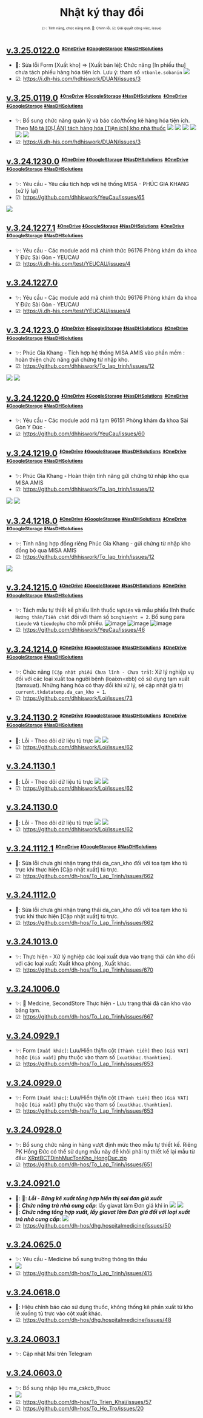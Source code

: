 <div align="center">

# Nhật ký thay đổi</div>

<div align="center" style="font-size:xx-small">(✨: Tính năng, chức năng mới. 🐛: Chỉnh lỗi. ☑: Giải quyết công việc, issue) </div>

#

## [v.3.25.0122.0]() <sub><sup><sup>[⬇️OneDrive](https://code-dh-hospital.github.io/directTo/?&redirect_url=https%3A%2F%2Fo-dh-007-default-rtdb.asia-southeast1.firebasedatabase.app%2FdirectTo%2FHospitalMedicineexe%2F32501220-OneDrive.json) [⬇️GoogleStorage](https://code-dh-hospital.github.io/directTo/?&redirect_url=https%3A%2F%2Fo-dh-007-default-rtdb.asia-southeast1.firebasedatabase.app%2FdirectTo%2FHospitalMedicineexe%2F32501220-GoogleStorage.json) [⬇️NasDHSolutions](https://code-dh-hospital.github.io/directTo/?&redirect_url=https%3A%2F%2Fo-dh-007-default-rtdb.asia-southeast1.firebasedatabase.app%2FdirectTo%2FHospitalMedicineexe%2F32501220-NasDHSolutions.json)</sup></sup></sub>

- 🐛: Sửa lỗi Form [Xuất kho] => [Xuất bán lẻ]: Chức năng [In phiếu thu] chưa tách phiếu hàng hóa tiện ích. Lưu ý: tham số `ntbanle.sobanin`
![](https://i.imgur.com/e4bpKpa.png)
- ☑: https://i.dh-his.com/hdhiswork/DUAN/issues/3

## [v.3.25.0119.0]() <sub><sup><sup>[⬇️OneDrive](https://code-dh-hospital.github.io/directTo/?&redirect_url=https%3A%2F%2Fo-dh-007-default-rtdb.asia-southeast1.firebasedatabase.app%2FdirectTo%2FHospitalMedicineexe%2F32501190-OneDrive.json) [⬇️GoogleStorage](https://code-dh-hospital.github.io/directTo/?&redirect_url=https%3A%2F%2Fo-dh-007-default-rtdb.asia-southeast1.firebasedatabase.app%2FdirectTo%2FHospitalMedicineexe%2F32501190-GoogleStorage.json) [⬇️NasDHSolutions](https://code-dh-hospital.github.io/directTo/?&redirect_url=https%3A%2F%2Fo-dh-007-default-rtdb.asia-southeast1.firebasedatabase.app%2FdirectTo%2FHospitalMedicineexe%2F32501190-NasDHSolutions.json)</sup></sup></sub> <sub><sup><sup>[⬇️OneDrive](https://code-dh-hospital.github.io/directTo/?&redirect_url=https%3A%2F%2Fo-dh-007-default-rtdb.asia-southeast1.firebasedatabase.app%2FdirectTo%2FHospitalMedicineexe%2F32501190-OneDrive.json) [⬇️GoogleStorage](https://code-dh-hospital.github.io/directTo/?&redirect_url=https%3A%2F%2Fo-dh-007-default-rtdb.asia-southeast1.firebasedatabase.app%2FdirectTo%2FHospitalMedicineexe%2F32501190-GoogleStorage.json) [⬇️NasDHSolutions](https://code-dh-hospital.github.io/directTo/?&redirect_url=https%3A%2F%2Fo-dh-007-default-rtdb.asia-southeast1.firebasedatabase.app%2FdirectTo%2FHospitalMedicineexe%2F32501190-NasDHSolutions.json)</sup></sup></sub>

- ✨: Bổ sung chức năng quản lý và báo cáo/thống kê hàng hóa tiện ích. Theo [Mô tả [DỰ ÁN] tách hàng hóa [Tiện ích] kho nhà thuốc](https://github.com/dhhiswork/Mo-ta-he-thong/blob/main/M%C3%B4%20t%E1%BA%A3%20%5BD%E1%BB%B0%20%C3%81N%5D%20t%C3%A1ch%20h%C3%A0ng%20h%C3%B3a%20%5BTi%E1%BB%87n%20%C3%ADch%5D%20kho%20nh%C3%A0%20thu%E1%BB%91c.md)
![](https://i.imgur.com/PSRzIdx.png)
![](https://i.imgur.com/aKyZnKK.png)
![](https://i.imgur.com/Zy10X1W.png)
![](https://i.imgur.com/NI7cKWE.png)
![](https://i.imgur.com/lMk5sIW.png)
![](https://i.imgur.com/i106ch4.png)
- ☑: https://i.dh-his.com/hdhiswork/DUAN/issues/3

## [v.3.24.1230.0]() <sub><sup><sup>[⬇️OneDrive](https://code-dh-hospital.github.io/directTo/?&redirect_url=https%3A%2F%2Fo-dh-007-default-rtdb.asia-southeast1.firebasedatabase.app%2FdirectTo%2FHospitalMedicineexe%2F32412300-OneDrive.json) [⬇️GoogleStorage](https://code-dh-hospital.github.io/directTo/?&redirect_url=https%3A%2F%2Fo-dh-007-default-rtdb.asia-southeast1.firebasedatabase.app%2FdirectTo%2FHospitalMedicineexe%2F32412300-GoogleStorage.json) [⬇️NasDHSolutions](https://code-dh-hospital.github.io/directTo/?&redirect_url=https%3A%2F%2Fo-dh-007-default-rtdb.asia-southeast1.firebasedatabase.app%2FdirectTo%2FHospitalMedicineexe%2F32412300-NasDHSolutions.json)</sup></sup></sub> <sub><sup><sup>[⬇️OneDrive](https://code-dh-hospital.github.io/directTo/?&redirect_url=https%3A%2F%2Fo-dh-007-default-rtdb.asia-southeast1.firebasedatabase.app%2FdirectTo%2FHospitalMedicineexe%2F32412300-OneDrive.json) [⬇️GoogleStorage](https://code-dh-hospital.github.io/directTo/?&redirect_url=https%3A%2F%2Fo-dh-007-default-rtdb.asia-southeast1.firebasedatabase.app%2FdirectTo%2FHospitalMedicineexe%2F32412300-GoogleStorage.json) [⬇️NasDHSolutions](https://code-dh-hospital.github.io/directTo/?&redirect_url=https%3A%2F%2Fo-dh-007-default-rtdb.asia-southeast1.firebasedatabase.app%2FdirectTo%2FHospitalMedicineexe%2F32412300-NasDHSolutions.json)</sup></sup></sub>
- ✨: Yêu cầu - Yêu cầu tích hợp với hệ thống MISA - PHÚC GIA KHANG (xử lý lại)
- ☑: https://github.com/dhhiswork/YeuCau/issues/65

![](https://i.imgur.com/qvdd6nt.png)

## [v.3.24.1227.1]() <sub><sup><sup>[⬇️OneDrive](https://code-dh-hospital.github.io/directTo/?&redirect_url=https%3A%2F%2Fo-dh-007-default-rtdb.asia-southeast1.firebasedatabase.app%2FdirectTo%2FHospitalMedicineexe%2F32412271-OneDrive.json) [⬇️GoogleStorage](https://code-dh-hospital.github.io/directTo/?&redirect_url=https%3A%2F%2Fo-dh-007-default-rtdb.asia-southeast1.firebasedatabase.app%2FdirectTo%2FHospitalMedicineexe%2F32412271-GoogleStorage.json) [⬇️NasDHSolutions](https://code-dh-hospital.github.io/directTo/?&redirect_url=https%3A%2F%2Fo-dh-007-default-rtdb.asia-southeast1.firebasedatabase.app%2FdirectTo%2FHospitalMedicineexe%2F32412271-NasDHSolutions.json)</sup></sup></sub> <sub><sup><sup>[⬇️OneDrive](https://code-dh-hospital.github.io/directTo/?&redirect_url=https%3A%2F%2Fo-dh-007-default-rtdb.asia-southeast1.firebasedatabase.app%2FdirectTo%2FHospitalMedicineexe%2F32412271-OneDrive.json) [⬇️GoogleStorage](https://code-dh-hospital.github.io/directTo/?&redirect_url=https%3A%2F%2Fo-dh-007-default-rtdb.asia-southeast1.firebasedatabase.app%2FdirectTo%2FHospitalMedicineexe%2F32412271-GoogleStorage.json) [⬇️NasDHSolutions](https://code-dh-hospital.github.io/directTo/?&redirect_url=https%3A%2F%2Fo-dh-007-default-rtdb.asia-southeast1.firebasedatabase.app%2FdirectTo%2FHospitalMedicineexe%2F32412271-NasDHSolutions.json)</sup></sup></sub>
- ✨: Yêu cầu - Các module add mã chính thức 96176 Phòng khám đa khoa Y Đức Sài Gòn - YEUCAU
- ☑: https://i.dh-his.com/test/YEUCAU/issues/4

## [v.3.24.1227.0]()
- ✨: Yêu cầu - Các module add mã chính thức 96176 Phòng khám đa khoa Y Đức Sài Gòn - YEUCAU
- ☑: https://i.dh-his.com/test/YEUCAU/issues/4

## [v.3.24.1223.0]() <sub><sup><sup>[⬇️OneDrive](https://code-dh-hospital.github.io/directTo/?&redirect_url=https%3A%2F%2Fo-dh-007-default-rtdb.asia-southeast1.firebasedatabase.app%2FdirectTo%2FHospitalMedicineexe%2F32412230-OneDrive.json) [⬇️GoogleStorage](https://code-dh-hospital.github.io/directTo/?&redirect_url=https%3A%2F%2Fo-dh-007-default-rtdb.asia-southeast1.firebasedatabase.app%2FdirectTo%2FHospitalMedicineexe%2F32412230-GoogleStorage.json) [⬇️NasDHSolutions](https://code-dh-hospital.github.io/directTo/?&redirect_url=https%3A%2F%2Fo-dh-007-default-rtdb.asia-southeast1.firebasedatabase.app%2FdirectTo%2FHospitalMedicineexe%2F32412230-NasDHSolutions.json)</sup></sup></sub> <sub><sup><sup>[⬇️OneDrive](https://code-dh-hospital.github.io/directTo/?&redirect_url=https%3A%2F%2Fo-dh-007-default-rtdb.asia-southeast1.firebasedatabase.app%2FdirectTo%2FHospitalMedicineexe%2F32412230-OneDrive.json) [⬇️GoogleStorage](https://code-dh-hospital.github.io/directTo/?&redirect_url=https%3A%2F%2Fo-dh-007-default-rtdb.asia-southeast1.firebasedatabase.app%2FdirectTo%2FHospitalMedicineexe%2F32412230-GoogleStorage.json) [⬇️NasDHSolutions](https://code-dh-hospital.github.io/directTo/?&redirect_url=https%3A%2F%2Fo-dh-007-default-rtdb.asia-southeast1.firebasedatabase.app%2FdirectTo%2FHospitalMedicineexe%2F32412230-NasDHSolutions.json)</sup></sup></sub>
- ✨: Phúc Gia Khang - Tích hợp hệ thống MISA AMIS vào phần mềm : hoàn thiện chức năng gửi chứng từ nhập kho.
- ☑: https://github.com/dhhiswork/To_lap_trinh/issues/12

![](https://i.imgur.com/0nB6Jr4.png)
![](https://i.imgur.com/Dl2wZf9.png)

## [v.3.24.1220.0]() <sub><sup><sup>[⬇️OneDrive](https://code-dh-hospital.github.io/directTo/?&redirect_url=https%3A%2F%2Fo-dh-007-default-rtdb.asia-southeast1.firebasedatabase.app%2FdirectTo%2FHospitalMedicineexe%2F32412200-OneDrive.json) [⬇️GoogleStorage](https://code-dh-hospital.github.io/directTo/?&redirect_url=https%3A%2F%2Fo-dh-007-default-rtdb.asia-southeast1.firebasedatabase.app%2FdirectTo%2FHospitalMedicineexe%2F32412200-GoogleStorage.json) [⬇️NasDHSolutions](https://code-dh-hospital.github.io/directTo/?&redirect_url=https%3A%2F%2Fo-dh-007-default-rtdb.asia-southeast1.firebasedatabase.app%2FdirectTo%2FHospitalMedicineexe%2F32412200-NasDHSolutions.json)</sup></sup></sub> <sub><sup><sup>[⬇️OneDrive](https://code-dh-hospital.github.io/directTo/?&redirect_url=https%3A%2F%2Fo-dh-007-default-rtdb.asia-southeast1.firebasedatabase.app%2FdirectTo%2FHospitalMedicineexe%2F32412200-OneDrive.json) [⬇️GoogleStorage](https://code-dh-hospital.github.io/directTo/?&redirect_url=https%3A%2F%2Fo-dh-007-default-rtdb.asia-southeast1.firebasedatabase.app%2FdirectTo%2FHospitalMedicineexe%2F32412200-GoogleStorage.json) [⬇️NasDHSolutions](https://code-dh-hospital.github.io/directTo/?&redirect_url=https%3A%2F%2Fo-dh-007-default-rtdb.asia-southeast1.firebasedatabase.app%2FdirectTo%2FHospitalMedicineexe%2F32412200-NasDHSolutions.json)</sup></sup></sub>
- ✨: Yêu cầu - Các module add mã tạm 96151 Phòng khám đa khoa Sài Gòn Y Đức ·
- ☑: https://github.com/dhhiswork/YeuCau/issues/60

## [v.3.24.1219.0]() <sub><sup><sup>[⬇️OneDrive](https://code-dh-hospital.github.io/directTo/?&redirect_url=https%3A%2F%2Fo-dh-007-default-rtdb.asia-southeast1.firebasedatabase.app%2FdirectTo%2FHospitalMedicineexe%2F32412190-OneDrive.json) [⬇️GoogleStorage](https://code-dh-hospital.github.io/directTo/?&redirect_url=https%3A%2F%2Fo-dh-007-default-rtdb.asia-southeast1.firebasedatabase.app%2FdirectTo%2FHospitalMedicineexe%2F32412190-GoogleStorage.json) [⬇️NasDHSolutions](https://code-dh-hospital.github.io/directTo/?&redirect_url=https%3A%2F%2Fo-dh-007-default-rtdb.asia-southeast1.firebasedatabase.app%2FdirectTo%2FHospitalMedicineexe%2F32412190-NasDHSolutions.json)</sup></sup></sub> <sub><sup><sup>[⬇️OneDrive](https://code-dh-hospital.github.io/directTo/?&redirect_url=https%3A%2F%2Fo-dh-007-default-rtdb.asia-southeast1.firebasedatabase.app%2FdirectTo%2FHospitalMedicineexe%2F32412190-OneDrive.json) [⬇️GoogleStorage](https://code-dh-hospital.github.io/directTo/?&redirect_url=https%3A%2F%2Fo-dh-007-default-rtdb.asia-southeast1.firebasedatabase.app%2FdirectTo%2FHospitalMedicineexe%2F32412190-GoogleStorage.json) [⬇️NasDHSolutions](https://code-dh-hospital.github.io/directTo/?&redirect_url=https%3A%2F%2Fo-dh-007-default-rtdb.asia-southeast1.firebasedatabase.app%2FdirectTo%2FHospitalMedicineexe%2F32412190-NasDHSolutions.json)</sup></sup></sub>
- ✨: Phúc Gia Khang - Hoàn thiện tính năng gửi chứng từ nhập kho qua MISA AMIS
- ☑: https://github.com/dhhiswork/To_lap_trinh/issues/12

![](https://i.imgur.com/Q8zW3jw.png)
![](https://i.imgur.com/Kt4tErD.png)

## [v.3.24.1218.0]() <sub><sup><sup>[⬇️OneDrive](https://code-dh-hospital.github.io/directTo/?&redirect_url=https%3A%2F%2Fo-dh-007-default-rtdb.asia-southeast1.firebasedatabase.app%2FdirectTo%2FHospitalMedicineexe%2F32412180-OneDrive.json) [⬇️GoogleStorage](https://code-dh-hospital.github.io/directTo/?&redirect_url=https%3A%2F%2Fo-dh-007-default-rtdb.asia-southeast1.firebasedatabase.app%2FdirectTo%2FHospitalMedicineexe%2F32412180-GoogleStorage.json) [⬇️NasDHSolutions](https://code-dh-hospital.github.io/directTo/?&redirect_url=https%3A%2F%2Fo-dh-007-default-rtdb.asia-southeast1.firebasedatabase.app%2FdirectTo%2FHospitalMedicineexe%2F32412180-NasDHSolutions.json)</sup></sup></sub> <sub><sup><sup>[⬇️OneDrive](https://code-dh-hospital.github.io/directTo/?&redirect_url=https%3A%2F%2Fo-dh-007-default-rtdb.asia-southeast1.firebasedatabase.app%2FdirectTo%2FHospitalMedicineexe%2F32412180-OneDrive.json) [⬇️GoogleStorage](https://code-dh-hospital.github.io/directTo/?&redirect_url=https%3A%2F%2Fo-dh-007-default-rtdb.asia-southeast1.firebasedatabase.app%2FdirectTo%2FHospitalMedicineexe%2F32412180-GoogleStorage.json) [⬇️NasDHSolutions](https://code-dh-hospital.github.io/directTo/?&redirect_url=https%3A%2F%2Fo-dh-007-default-rtdb.asia-southeast1.firebasedatabase.app%2FdirectTo%2FHospitalMedicineexe%2F32412180-NasDHSolutions.json)</sup></sup></sub>
- ✨: Tính năng hợp đồng riêng Phúc Gia Khang - gửi chứng từ nhập kho đồng bộ qua MISA AMIS
- ☑: https://github.com/dhhiswork/To_lap_trinh/issues/12

![](https://i.imgur.com/Filnp4Q.png)

## [v.3.24.1215.0]() <sub><sup><sup>[⬇️OneDrive](https://code-dh-hospital.github.io/directTo/?&redirect_url=https%3A%2F%2Fo-dh-007-default-rtdb.asia-southeast1.firebasedatabase.app%2FdirectTo%2FHospitalMedicineexe%2F32412150-OneDrive.json) [⬇️GoogleStorage](https://code-dh-hospital.github.io/directTo/?&redirect_url=https%3A%2F%2Fo-dh-007-default-rtdb.asia-southeast1.firebasedatabase.app%2FdirectTo%2FHospitalMedicineexe%2F32412150-GoogleStorage.json) [⬇️NasDHSolutions](https://code-dh-hospital.github.io/directTo/?&redirect_url=https%3A%2F%2Fo-dh-007-default-rtdb.asia-southeast1.firebasedatabase.app%2FdirectTo%2FHospitalMedicineexe%2F32412150-NasDHSolutions.json)</sup></sup></sub> <sub><sup><sup>[⬇️OneDrive](https://code-dh-hospital.github.io/directTo/?&redirect_url=https%3A%2F%2Fo-dh-007-default-rtdb.asia-southeast1.firebasedatabase.app%2FdirectTo%2FHospitalMedicineexe%2F32412150-OneDrive.json) [⬇️GoogleStorage](https://code-dh-hospital.github.io/directTo/?&redirect_url=https%3A%2F%2Fo-dh-007-default-rtdb.asia-southeast1.firebasedatabase.app%2FdirectTo%2FHospitalMedicineexe%2F32412150-GoogleStorage.json) [⬇️NasDHSolutions](https://code-dh-hospital.github.io/directTo/?&redirect_url=https%3A%2F%2Fo-dh-007-default-rtdb.asia-southeast1.firebasedatabase.app%2FdirectTo%2FHospitalMedicineexe%2F32412150-NasDHSolutions.json)</sup></sup></sub>

- ✨: Tách mẫu tự thiết kế phiếu lĩnh thuốc `Nghiện` và mẫu phiếu lĩnh thuốc `Hướng thần/Tiền chất` đối với tham số `bcnghienht = 2`. Bổ sung para `tieude` và `tieudephu` cho mỗi phiếu.
![image](https://github.com/user-attachments/assets/b517164a-bf8c-48b1-ade7-ef6e91ed7a1b)
![image](https://github.com/user-attachments/assets/b26fffa2-e0a0-4fda-9556-821b51a20397)
![image](https://github.com/user-attachments/assets/13b7687b-10b5-4feb-b188-a5ee3408a635)
- ☑: https://github.com/dhhiswork/YeuCau/issues/46

## [v.3.24.1214.0]() <sub><sup><sup>[⬇️OneDrive](https://code-dh-hospital.github.io/directTo/?&redirect_url=https%3A%2F%2Fo-dh-007-default-rtdb.asia-southeast1.firebasedatabase.app%2FdirectTo%2FHospitalMedicineexe%2F32412140-OneDrive.json) [⬇️GoogleStorage](https://code-dh-hospital.github.io/directTo/?&redirect_url=https%3A%2F%2Fo-dh-007-default-rtdb.asia-southeast1.firebasedatabase.app%2FdirectTo%2FHospitalMedicineexe%2F32412140-GoogleStorage.json) [⬇️NasDHSolutions](https://code-dh-hospital.github.io/directTo/?&redirect_url=https%3A%2F%2Fo-dh-007-default-rtdb.asia-southeast1.firebasedatabase.app%2FdirectTo%2FHospitalMedicineexe%2F32412140-NasDHSolutions.json)</sup></sup></sub> <sub><sup><sup>[⬇️OneDrive](https://code-dh-hospital.github.io/directTo/?&redirect_url=https%3A%2F%2Fo-dh-007-default-rtdb.asia-southeast1.firebasedatabase.app%2FdirectTo%2FHospitalMedicineexe%2F32412140-OneDrive.json) [⬇️GoogleStorage](https://code-dh-hospital.github.io/directTo/?&redirect_url=https%3A%2F%2Fo-dh-007-default-rtdb.asia-southeast1.firebasedatabase.app%2FdirectTo%2FHospitalMedicineexe%2F32412140-GoogleStorage.json) [⬇️NasDHSolutions](https://code-dh-hospital.github.io/directTo/?&redirect_url=https%3A%2F%2Fo-dh-007-default-rtdb.asia-southeast1.firebasedatabase.app%2FdirectTo%2FHospitalMedicineexe%2F32412140-NasDHSolutions.json)</sup></sup></sub>

- ✨: Chức năng `[Cập nhật phiếu Chưa lĩnh - Chưa trả]`: Xử lý nghiệp vụ đối với các loại xuất toa người bệnh (loaixn=xbb) có sử dụng tạm xuất (tamxuat). Những hàng hóa có thay đổi khi xử lý, sẽ cập nhật giá trị `current.tkdatatemp.da_can_kho = 1`.
- ☑: https://github.com/dhhiswork/Loi/issues/73

## [v.3.24.1130.2]() <sub><sup><sup>[⬇️OneDrive](https://code-dh-hospital.github.io/directTo/?&redirect_url=https%3A%2F%2Fo-dh-007-default-rtdb.asia-southeast1.firebasedatabase.app%2FdirectTo%2FHospitalMedicineexe%2F32411302-OneDrive.json) [⬇️GoogleStorage](https://code-dh-hospital.github.io/directTo/?&redirect_url=https%3A%2F%2Fo-dh-007-default-rtdb.asia-southeast1.firebasedatabase.app%2FdirectTo%2FHospitalMedicineexe%2F32411302-GoogleStorage.json) [⬇️NasDHSolutions](https://code-dh-hospital.github.io/directTo/?&redirect_url=https%3A%2F%2Fo-dh-007-default-rtdb.asia-southeast1.firebasedatabase.app%2FdirectTo%2FHospitalMedicineexe%2F32411302-NasDHSolutions.json)</sup></sup></sub> <sub><sup><sup>[⬇️OneDrive](https://code-dh-hospital.github.io/directTo/?&redirect_url=https%3A%2F%2Fo-dh-007-default-rtdb.asia-southeast1.firebasedatabase.app%2FdirectTo%2FHospitalMedicineexe%2F32411302-OneDrive.json) [⬇️GoogleStorage](https://code-dh-hospital.github.io/directTo/?&redirect_url=https%3A%2F%2Fo-dh-007-default-rtdb.asia-southeast1.firebasedatabase.app%2FdirectTo%2FHospitalMedicineexe%2F32411302-GoogleStorage.json) [⬇️NasDHSolutions](https://code-dh-hospital.github.io/directTo/?&redirect_url=https%3A%2F%2Fo-dh-007-default-rtdb.asia-southeast1.firebasedatabase.app%2FdirectTo%2FHospitalMedicineexe%2F32411302-NasDHSolutions.json)</sup></sup></sub>
- 🐛: Lỗi - Theo dõi dữ liệu tủ trực ![](https://i.imgur.com/YCRL8N4.png) ![](https://i.imgur.com/HHOeWf5.png)
- ☑: https://github.com/dhhiswork/Loi/issues/62

## [v.3.24.1130.1]()
- 🐛: Lỗi - Theo dõi dữ liệu tủ trực ![](https://i.imgur.com/YCRL8N4.png) ![](https://i.imgur.com/HHOeWf5.png)
- ☑: https://github.com/dhhiswork/Loi/issues/62

## [v.3.24.1130.0]()
- 🐛: Lỗi - Theo dõi dữ liệu tủ trực ![](https://i.imgur.com/YCRL8N4.png) ![](https://i.imgur.com/HHOeWf5.png)
- ☑: https://github.com/dhhiswork/Loi/issues/62

## [v.3.24.1112.1]() <sub><sup><sup>[⬇️OneDrive](https://tolaptrinh.github.io/directTo/?&redirect_url=https%3A%2F%2Fo-dh-007-default-rtdb.asia-southeast1.firebasedatabase.app%2FdirectTo%2FHospitalMedicineexe%2F32411121-OneDrive.json) [⬇️GoogleStorage](https://tolaptrinh.github.io/directTo/?&redirect_url=https%3A%2F%2Fo-dh-007-default-rtdb.asia-southeast1.firebasedatabase.app%2FdirectTo%2FHospitalMedicineexe%2F32411121-GoogleStorage.json) [⬇️NasDHSolutions](https://tolaptrinh.github.io/directTo/?&redirect_url=https%3A%2F%2Fo-dh-007-default-rtdb.asia-southeast1.firebasedatabase.app%2FdirectTo%2FHospitalMedicineexe%2F32411121-NasDHSolutions.json)</sup></sup></sub>

- 🐛: Sửa lỗi chưa ghi nhận trạng thái da_can_kho đối với toa tạm kho tủ trực khi thực hiện [Cập nhật xuất] tủ trực.
- ☑: https://github.com/dh-hos/To_Lap_Trinh/issues/662

## [v.3.24.1112.0]()

- 🐛: Sửa lỗi chưa ghi nhận trạng thái da_can_kho đối với toa tạm kho tủ trực khi thực hiện [Cập nhật xuất] tủ trực.
- ☑: https://github.com/dh-hos/To_Lap_Trinh/issues/662

## [v.3.24.1013.0]()

- ✨: Thực hiện - Xử lý nghiệp các loại xuất dựa vào trạng thái cân kho đối với các loại xuất: Xuất khoa phòng, Xuất khác.
- ☑: https://github.com/dh-hos/To_Lap_Trinh/issues/670

## [v.3.24.1006.0]()

- ✨: 💼 Medcine, SecondStore Thực hiện - Lưu trạng thái đã cân kho vào bảng tạm.
- ☑: https://github.com/dh-hos/To_Lap_Trinh/issues/667

## [v.3.24.0929.1]()
- ✨: Form `[Xuất khác]`: Lưu/Hiển thị/In cột `[Thành tiền]` theo `[Giá VAT]` hoặc `[Giá xuất]` phụ thuộc vào tham số `[xuatkhac.thanhtien]`.
- ☑: https://github.com/dh-hos/To_Lap_Trinh/issues/653

## [v.3.24.0929.0]()

- ✨: Form `[Xuất khác]`: Lưu/Hiển thị/In cột `[Thành tiền]` theo `[Giá VAT]` hoặc `[Giá xuất]` phụ thuộc vào tham số `[xuatkhac.thanhtien]`.
- ☑: https://github.com/dh-hos/To_Lap_Trinh/issues/653

## [v.3.24.0928.0]()

- ✨: Bổ sung chức năng in hàng vượt định mức theo mẫu tự thiết kế. Riêng PK Hồng Đức có thể sử dụng mẫu này để khỏi phải tự thiết kế lại mẫu từ đầu: [XRptBCTDinhMucTonKho_HongDuc.zip](https://github.com/user-attachments/files/17173782/XRptBCTDinhMucTonKho_HongDuc.zip)
- ☑: https://github.com/dh-hos/To_Lap_Trinh/issues/651

## [v.3.24.0921.0]()
- 🐛: **💼**: **_Lỗi - Bảng kê xuất tổng hợp hiển thị sai đơn giá xuất_**
- 🐛: ***Chức năng trả nhà cung cấp***: lấy giavat làm Đơn giá khi in ![](https://i.imgur.com/NJl17HI.png) ![](https://i.imgur.com/vAlmoVX.png)
- 🐛: ***Chức năng tổng hợp xuất, lấy giavat làm Đơn giá đối với loại xuất trả nhà cung cấp***: ![](https://i.imgur.com/oZ67LCp.png) 
- ☑: https://github.com/dh-hos/dhg.hospitalmedicine/issues/50

## [v.3.24.0625.0]()
- ✨: Yêu cầu - Medicine bổ sung trường thông tin thầu
- ![](https://i.imgur.com/PfmVmQe.png)
- ☑: https://github.com/dh-hos/To_Lap_Trinh/issues/415

## [v.3.24.0618.0]()
- 🐛: Hiệu chỉnh báo cáo sử dụng thuốc, không thống kê phần xuất từ kho lẻ xuống tủ trực vào cột xuất khác.
- ☑: https://github.com/dh-hos/dhg.hospitalmedicine/issues/48

## [v.3.24.0603.1]()
- ✨: Cập nhật Msi trên Telegram

## [v.3.24.0603.0]()
- ✨: Bổ sung nhập liệu ma_cskcb_thuoc
- ![](https://i.imgur.com/Xk4ImFE.png)
- ☑: https://github.com/dh-hos/To_Trien_Khai/issues/57
- ☑: https://github.com/dh-hos/To_Ho_Tro/issues/20